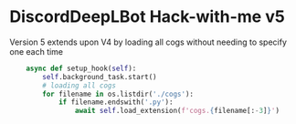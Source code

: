 # DiscordDeepLBot Hack-with-me v5

Version 5 extends upon V4 by loading all cogs without needing to specify one each time

```python
    async def setup_hook(self):
        self.background_task.start()
        # loading all cogs
        for filename in os.listdir('./cogs'):
            if filename.endswith('.py'):
                await self.load_extension(f'cogs.{filename[:-3]}')
```